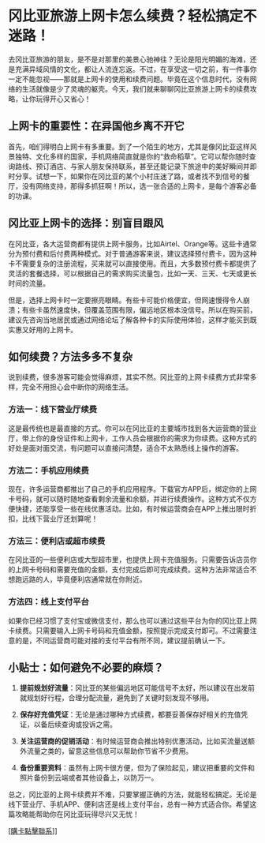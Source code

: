 # 冈比亚旅游上网卡怎么续费？轻松搞定不迷路！

去冈比亚旅游的朋友，是不是对那里的美景心驰神往？无论是阳光明媚的海滩，还是充满异域风情的文化，都让人流连忘返。不过，在享受这一切之前，有一件事你一定不能忽视——那就是上网卡的使用和续费问题。毕竟在这个信息时代，没有网络的生活就像是少了灵魂的躯壳。今天，我们就来聊聊冈比亚旅游上网卡的续费攻略，让你玩得开心又省心！

## 上网卡的重要性：在异国他乡离不开它

首先，咱们得明白上网卡有多重要。到了一个陌生的地方，尤其是像冈比亚这样风景独特、文化多样的国家，手机网络简直就是你的“救命稻草”。它可以帮你随时查询路线、预订酒店、与家人朋友保持联系，甚至还能记录下旅途中的美好瞬间并即时分享。试想一下，如果你在冈比亚的某个小村庄迷了路，或者找不到信号的餐厅，没有网络支持，那得多抓狂啊！所以，选一张合适的上网卡，是每个游客必备的功课。

## 冈比亚上网卡的选择：别盲目跟风

在冈比亚，各大运营商都有提供上网卡服务，比如Airtel、Orange等。这些卡通常分为预付费和后付费两种模式。对于普通游客来说，建议选择预付费卡，因为这种卡不需要复杂的注册流程，买来就可以直接使用。而且，大多数预付费卡都提供了灵活的套餐选择，可以根据自己的需求购买流量包，比如一天、三天、七天或更长时间的流量。

但是，选择上网卡时一定要擦亮眼睛。有些卡可能价格便宜，但网速慢得令人崩溃；有些卡虽然速度快，但覆盖范围有限，偏远地区根本没信号。所以在购买前，建议先咨询当地居民或通过网络论坛了解各种卡的实际使用体验，这样才能买到既实惠又好用的上网卡。

## 如何续费？方法多多不复杂

说到续费，很多游客可能会觉得麻烦，其实不然。冈比亚的上网卡续费方式非常多样，完全不用担心会中断你的网络生活。

### 方法一：线下营业厅续费
这是最传统也是最直接的方式。你可以在冈比亚的主要城市找到各大运营商的营业厅，带上你的身份证件和上网卡，工作人员会根据你的需求为你续费。这种方式的好处是面对面交流，有问题可以直接问清楚，适合不太熟悉线上操作的游客。

### 方法二：手机应用续费
现在，许多运营商都推出了自己的手机应用程序。下载官方APP后，绑定你的上网卡号码，就可以随时随地查看剩余流量和余额，并进行续费操作。这种方式不仅方便快捷，还能享受一些在线优惠活动。比如，有时候运营商会在APP上推出限时折扣，比线下营业厅还划算呢！

### 方法三：便利店或超市续费
在冈比亚的一些便利店或大型超市里，也提供上网卡充值服务。只需要告诉店员你的上网卡号码和需要充值的金额，支付完成后即可完成续费。这种方法非常适合不想跑远路的人，毕竟便利店通常就在你附近。

### 方法四：线上支付平台
如果你已经习惯了支付宝或微信支付，那么也可以通过这些平台为你的冈比亚上网卡续费。只需要输入上网卡号码和充值金额，按照提示完成支付即可。不过需要注意的是，不同运营商可能对接的支付平台有所不同，建议提前确认一下。

## 小贴士：如何避免不必要的麻烦？

1. **提前规划好流量**：冈比亚的某些偏远地区可能信号不太好，所以建议在出发前就规划好行程，合理分配流量，避免到了关键时刻发现不够用。
   
2. **保存好充值凭证**：无论是通过哪种方式续费，都要妥善保存好相关的充值凭证，以备后续查询或投诉之需。

3. **关注运营商的促销活动**：有时候运营商会推出特别优惠活动，比如买流量送额外流量之类的，留意这些信息可以帮助你节省不少费用。

4. **备份重要资料**：虽然有上网卡很方便，但为了保险起见，建议把重要的文件和照片备份到云端或者其他设备上，以防万一。

总之，冈比亚的上网卡续费并不难，只要掌握正确的方法，就能轻松搞定。无论是线下营业厅、手机APP、便利店还是线上支付平台，总有一种方式适合你。希望这篇攻略能帮助你在冈比亚玩得尽兴又无忧！

[[購卡點擊聯系](https://t.me/s/esim1088)]]